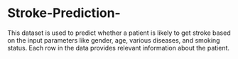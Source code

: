 # Stroke-Prediction-
This dataset is used to predict whether a patient is likely to get stroke based on the input parameters like gender, age, various diseases, and smoking status. Each row in the data provides relevant information about the patient.
